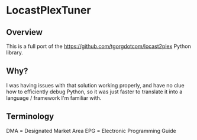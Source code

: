 # LocastPlexTuner

## Overview

This is a full port of the https://github.com/tgorgdotcom/locast2plex Python library.


## Why?

I was having issues with that solution working properly, and have no clue how to efficiently debug Python, so it was just faster to translate it into a language / framework I'm familiar with.


## Terminology

DMA = Designated Market Area
EPG = Electronic Programming Guide
